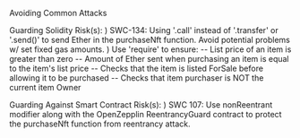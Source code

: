 Avoiding Common Attacks

Guarding Solidity Risk(s):
) SWC-134: Using '.call' instead of '.transfer' or '.send()' to send Ether in the purchaseNft function. Avoid potential problems w/ set fixed gas amounts. 
) Use 'require' to ensure:
-- List price of an item is greater than zero
-- Amount of Ether sent when purchasing an item is equal to the item's list price
-- Checks that the item is listed ForSale before allowing it to be purchased
-- Checks that item purchaser is NOT the current item Owner

Guarding Against Smart Contract Risk(s):
) SWC 107: Use nonReentrant modifier along with the OpenZepplin ReentrancyGuard contract to protect the purchaseNft function from reentrancy attack.